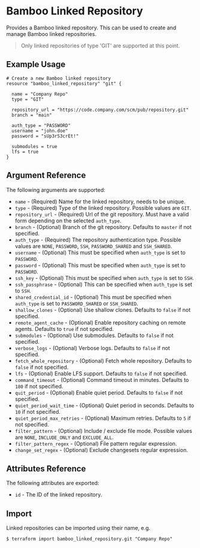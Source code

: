 # Bamboo Linked Repository

Provides a Bamboo linked repository. This can be used to create and manage Bamboo linked repositories.

> Only linked repositories of type 'GIT' are supported at this point.

## Example Usage

```hcl
# Create a new Bamboo linked repository
resource "bamboo_linked_repository" "git" {

  name = "Company Repo"
  type = "GIT"

  repository_url = "https://code.company.com/scm/pub/repository.git"
  branch = "main"

  auth_type = "PASSWORD"
  username = "john.doe"
  password = "sUp3rS3crEt!"

  submodules = true
  lfs = true
}
```

## Argument Reference

The following arguments are supported:

* `name` - (Required) Name for the linked repository, needs to be unique.
* `type` - (Required) Type of the linked repository. Possible values are `GIT`.
* `repository_url` - (Required) Url of the git repository. Must have a valid form depending on the selected `auth_type`.
* `branch` - (Optional) Branch of the git repository. Defaults to `master` if not specified.
* `auth_type` - (Required) The repository authentication type. Possible values are `NONE`, `PASSWORD`, `SSH`, `PASSWORD_SHARED` and `SSH_SHARED`.
* `username` - (Optional) This must be specified when `auth_type` is set to `PASSWORD`.
* `password` - (Optional) This must be specified when `auth_type` is set to `PASSWORD`.
* `ssh_key` - (Optional) This must be specified when `auth_type` is set to `SSH`.
* `ssh_passphrase` - (Optional) This can be specified when `auth_type` is set to `SSH`.
* `shared_credential_id` - (Optional) This must be specified when `auth_type` is set to `PASSWORD_SHARED` or `SSH_SHARED`.
* `shallow_clones` - (Optional) Use shallow clones. Defaults to `false` if not specified.
* `remote_agent_cache` - (Optional) Enable repository caching on remote agents. Defaults to `true` if not specified.
* `submodules` - (Optional) Use submodules. Defaults to `false` if not specified.
* `verbose_logs` - (Optional) Verbose logs. Defaults to `false` if not specified.
* `fetch_whole_repository` - (Optional) Fetch whole repository. Defaults to `false` if not specified.
* `lfs` - (Optional) Enable LFS support. Defaults to `false` if not specified.
* `command_timeout` - (Optional) Command timeout in minutes. Defaults to `180` if not specified.
* `quit_period` - (Optional) Enable quiet period. Defaults to `false` if not specified.
* `quiet_period_wait_time` - (Optional) Quiet period in seconds. Defaults to `10` if not specified.
* `quiet_period_max_retries` - (Optional) Maximum retries. Defaults to `5` if not specified.
* `filter_pattern` - (Optional) Include / exclude file mode. Possible values are `NONE`, `INCLUDE_ONLY` and `EXCLUDE_ALL`.
* `filter_pattern_regex` - (Optional) File pattern regular expression.
* `change_set_regex` - (Optional) Exclude changesets regular expression.

## Attributes Reference

The following attributes are exported:

* `id` - The ID of the linked repository.

## Import

Linked repositories can be imported using their name, e.g.

```
$ terraform import bamboo_linked_repository.git "Company Repo"
```
